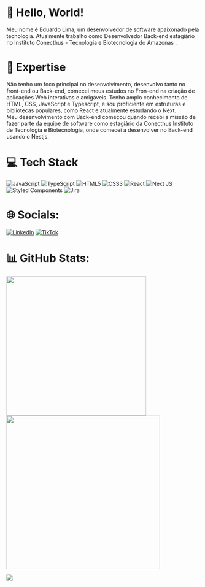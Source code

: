 # 👋 Hello, World!

Meu nome é Eduardo Lima, um desenvolvedor de software apaixonado pela tecnologia. Atualmente trabalho como Desenvolvedor Back-end estagiário no Instituto Conecthus - Tecnologia e Biotecnologia do Amazonas .


# 🚀 Expertise

Não tenho um foco principal no desenvolvimento, desenvolvo tanto no front-end ou Back-end, comecei meus estudos no Fron-end na criação de aplicações Web interativos e amigáveis. Tenho amplo conhecimento de HTML, CSS, JavaScript e Typescript, e sou proficiente em estruturas e bibliotecas populares, como React e atualmente estudando o Next. </br>
Meu desenvolvimento com Back-end começou quando recebi a missão de fazer parte da equipe de software como estagiário da Conecthus Instituto de Tecnologia e Biotecnologia, onde comecei a desenvolver no Back-end usando o Nestjs.

# 💻 Tech Stack
![JavaScript](https://img.shields.io/badge/javascript-%23323330.svg?style=for-the-badge&logo=javascript&logoColor=%23F7DF1E) ![TypeScript](https://img.shields.io/badge/typescript-%23007ACC.svg?style=for-the-badge&logo=typescript&logoColor=white) ![HTML5](https://img.shields.io/badge/html5-%23E34F26.svg?style=for-the-badge&logo=html5&logoColor=white) ![CSS3](https://img.shields.io/badge/css3-%231572B6.svg?style=for-the-badge&logo=css3&logoColor=white) ![React](https://img.shields.io/badge/react-%2320232a.svg?style=for-the-badge&logo=react&logoColor=%2361DAFB)  ![Next JS](https://img.shields.io/badge/Next-black?style=for-the-badge&logo=next.js&logoColor=white) ![Styled Components](https://img.shields.io/badge/styled--components-DB7093?style=for-the-badge&logo=styled-components&logoColor=white) ![Jira](https://img.shields.io/badge/jira-%230A0FFF.svg?style=for-the-badge&logo=jira&logoColor=white)

# 🌐 Socials:
[![LinkedIn](https://img.shields.io/badge/LinkedIn-%230077B5.svg?logo=linkedin&logoColor=white)](https://www.linkedin.com/in/eduardolima07/) [![TikTok](https://img.shields.io/badge/TikTok-%23000000.svg?logo=TikTok&logoColor=white)](https://www.tiktok.com/@itseduardolima)

# 📊 GitHub Stats:
<img src="https://github-readme-stats-wheat-two-53.vercel.app/api?username=itseduardolima&theme=neon&hide_border=false&include_all_commits=false&count_private=false"  width="364px" />                  <img src="https://github-readme-streak-stats.herokuapp.com/?user=itseduardolima&theme=neon&hide_border=false"  width="400px" />



![](https://github-readme-stats-wheat-two-53.vercel.app/api/top-langs/?username=itseduardolima&theme=neon&hide_border=false&include_all_commits=false&count_private=false&layout=compact)

